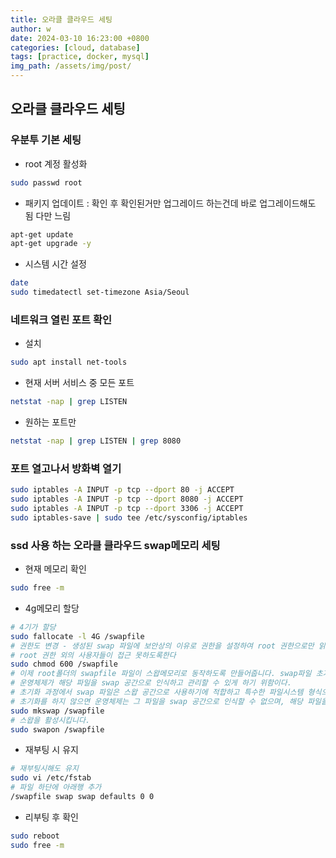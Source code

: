 ```yaml
---
title: 오라클 클라우드 세팅
author: w
date: 2024-03-10 16:23:00 +0800
categories: [cloud, database]
tags: [practice, docker, mysql]
img_path: /assets/img/post/
---
```


## 오라클 클라우드 세팅

### 우분투 기본 세팅
- root 계정 활성화
```bash
sudo passwd root
```
- 패키지 업데이트 : 확인 후 확인된거만 업그레이드 하는건데 바로 업그레이드해도 됨 다만 느림
```bash
apt-get update
apt-get upgrade -y
```
- 시스템 시간 설정
```bash
date
sudo timedatectl set-timezone Asia/Seoul
```

### 네트워크 열린 포트 확인
- 설치
```bash
sudo apt install net-tools
```
- 현재 서버 서비스 중 모든 포트
```bash
netstat -nap | grep LISTEN
```
- 원하는 포트만
```bash
netstat -nap | grep LISTEN | grep 8080
```

### 포트 열고나서 방화벽 열기
```bash
sudo iptables -A INPUT -p tcp --dport 80 -j ACCEPT
sudo iptables -A INPUT -p tcp --dport 8080 -j ACCEPT
sudo iptables -A INPUT -p tcp --dport 3306 -j ACCEPT
sudo iptables-save | sudo tee /etc/sysconfig/iptables
```


### ssd 사용 하는 오라클 클라우드 swap메모리 세팅
- 현재 메모리 확인
```bash
sudo free -m 
```
- 4g메모리 할당
```bash
# 4기가 할당
sudo fallocate -l 4G /swapfile
# 권한도 변경 - 생성된 swap 파일에 보안상의 이유로 권한을 설정하여 root 권한으로만 읽기, 쓰기를 할 수 있도록한다. 
# root 권한 외의 사용자들이 접근 못하도록한다
sudo chmod 600 /swapfile
# 이제 root폴더의 swapfile 파일이 스왑메모리로 동작하도록 만들어줍니다. swap파일 초기화
# 운영체제가 해당 파일을 swap 공간으로 인식하고 관리할 수 있게 하기 위함이다.
# 초기화 과정에서 swap 파일은 스왑 공간으로 사용하기에 적합하고 특수한 파일시스템 형식으로 구성되며, 스왑 공간에 필요한 메타데이터가 포함된다.
# 초기화를 하지 않으면 운영체제는 그 파일을 swap 공간으로 인식할 수 없으며, 해당 파일을 가상 메모리로 사용하는 데 필요한 정보와 구조를 갖추지 못한다. 따라서 swap 파일을 사용하기 전 반드시 초기화 작업을 거쳐야 한다.
sudo mkswap /swapfile
# 스왑을 활성시킵니다.
sudo swapon /swapfile
```
- 재부팅 시 유지
```bash
# 재부팅시해도 유지 
sudo vi /etc/fstab
# 파일 하단에 아래행 추가
/swapfile swap swap defaults 0 0
```
- 리부팅 후 확인
```bash
sudo reboot
sudo free -m
```


